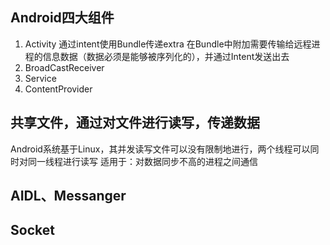 ## Android四大组件
1. Activity 通过intent使用Bundle传递extra
在Bundle中附加需要传输给远程进程的信息数据（数据必须是能够被序列化的），并通过Intent发送出去
2. BroadCastReceiver
3. Service
4. ContentProvider

## 共享文件，通过对文件进行读写，传递数据
Android系统基于Linux，其并发读写文件可以没有限制地进行，两个线程可以同时对同一线程进行读写
适用于：对数据同步不高的进程之间通信

## AIDL、Messanger

## Socket
